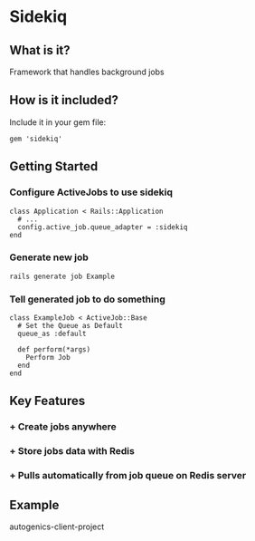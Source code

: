 # Sidekiq

## What is it?
Framework that handles background jobs

## How is it included?

Include it in your gem file:

```
gem 'sidekiq'
```

## Getting Started

### Configure ActiveJobs to use sidekiq
```
class Application < Rails::Application
  # ...
  config.active_job.queue_adapter = :sidekiq
end
```

### Generate new job
```
rails generate job Example
```

### Tell generated job to do something
```
class ExampleJob < ActiveJob::Base
  # Set the Queue as Default
  queue_as :default

  def perform(*args)
    Perform Job
  end
end
```

## Key Features

### + Create jobs anywhere

### + Store jobs data with Redis

### + Pulls automatically from job queue on Redis server

## Example
autogenics-client-project
